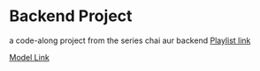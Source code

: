 # Backend Project
a code-along project from the series chai aur backend
[Playlist link](https://www.youtube.com/playlist?list=PLu71SKxNbfoBGh_8p_NS-ZAh6v7HhYqHW)

[Model Link](https://app.eraser.io/workspace/YtPqZ1VogxGy1jzIDkzj)
